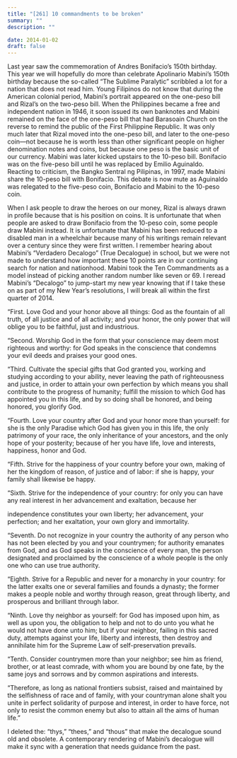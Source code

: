 ```yaml
---
title: "[261] 10 commandments to be broken"
summary: ""
description: ""

date: 2014-01-02
draft: false
---
```


Last year saw the commemoration of Andres Bonifacio’s 150th birthday. This year we will hopefully do more than celebrate Apolinario Mabini’s 150th birthday because the so-called “The Sublime Paralytic” scribbled a lot for a nation that does not read him. Young Filipinos do not know that during the American colonial period, Mabini’s portrait appeared on the one-peso bill and Rizal’s on the two-peso bill. When the Philippines became a free and independent nation in 1946, it soon issued its own banknotes and Mabini remained on the face of the one-peso bill that had Barasoain Church on the reverse to remind the public of the First Philippine Republic. It was only much later that Rizal moved into the one-peso bill, and later to the one-peso coin—not because he is worth less than other significant people on higher denomination notes and coins, but because one peso is the basic unit of our currency. Mabini was later kicked upstairs to the 10-peso bill. Bonifacio was on the five-peso bill until he was replaced by Emilio Aguinaldo. Reacting to criticism, the Bangko Sentral ng Pilipinas, in 1997, made Mabini share the 10-peso bill with Bonifacio. This debate is now mute as Aguinaldo was relegated to the five-peso coin, Bonifacio and Mabini to the 10-peso coin.

When I ask people to draw the heroes on our money, Rizal is always drawn in profile because that is his position on coins. It is unfortunate that when people are asked to draw Bonifacio from the 10-peso coin, some people draw Mabini instead. It is unfortunate that Mabini has been reduced to a disabled man in a wheelchair because many of his writings remain relevant over a century since they were first written. I remember hearing about Mabini’s “Verdadero Decalogo” (True Decalogue) in school, but we were not made to understand how important these 10 points are in our continuing search for nation and nationhood. Mabini took the Ten Commandments as a model instead of picking another random number like seven or 69. I reread Mabini’s “Decalogo” to jump-start my new year knowing that if I take these on as part of my New Year’s resolutions, I will break all within the first quarter of 2014.

“First. Love God and your honor above all things: God as the fountain of all truth, of all justice and of all activity; and your honor, the only power that will oblige you to be faithful, just and industrious.

“Second. Worship God in the form that your conscience may deem most righteous and worthy: for God speaks in the conscience that condemns your evil deeds and praises your good ones.

“Third. Cultivate the special gifts that God granted you, working and studying according to your ability, never leaving the path of righteousness and justice, in order to attain your own perfection by which means you shall contribute to the progress of humanity; fulfill the mission to which God has appointed you in this life, and by so doing shall be honored, and being honored, you glorify God.

“Fourth. Love your country after God and your honor more than yourself: for she is the only Paradise which God has given you in this life, the only patrimony of your race, the only inheritance of your ancestors, and the only hope of your posterity; because of her you have life, love and interests, happiness, honor and God.

“Fifth. Strive for the happiness of your country before your own, making of her the kingdom of reason, of justice and of labor: if she is happy, your family shall likewise be happy.

“Sixth. Strive for the independence of your country: for only you can have any real interest in her advancement and exaltation, because her

independence constitutes your own liberty; her advancement, your perfection; and her exaltation, your own glory and immortality.

“Seventh. Do not recognize in your country the authority of any person who has not been elected by you and your countrymen; for authority emanates from God, and as God speaks in the conscience of every man, the person designated and proclaimed by the conscience of a whole people is the only one who can use true authority.

“Eighth. Strive for a Republic and never for a monarchy in your country: for the latter exalts one or several families and founds a dynasty; the former makes a people noble and worthy through reason, great through liberty, and prosperous and brilliant through labor.

“Ninth. Love thy neighbor as yourself: for God has imposed upon him, as well as upon you, the obligation to help and not to do unto you what he would not have done unto him; but if your neighbor, failing in this sacred duty, attempts against your life, liberty and interests, then destroy and annihilate him for the Supreme Law of self-preservation prevails.

“Tenth. Consider countrymen more than your neighbor; see him as friend, brother, or at least comrade, with whom you are bound by one fate, by the same joys and sorrows and by common aspirations and interests.

“Therefore, as long as national frontiers subsist, raised and maintained by the selfishness of race and of family, with your countryman alone shalt you unite in perfect solidarity of purpose and interest, in order to have force, not only to resist the common enemy but also to attain all the aims of human life.”

I deleted the: “thys,” “thees,” and “thous” that make the decalogue sound old and obsolete. A contemporary rendering of Mabini’s decalogue will make it sync with a generation that needs guidance from the past.

